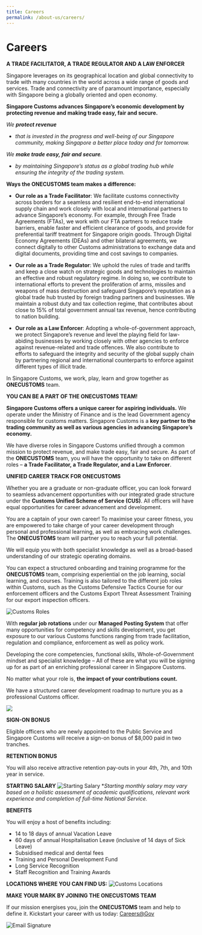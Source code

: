 ```yaml
---
title: Careers
permalink: /about-us/careers/
---
```

# Careers

**A TRADE FACILITATOR, A TRADE REGULATOR AND A LAW ENFORCER**

Singapore leverages on its geographical location and global connectivity to trade with many countries in the world across a wide range of goods and services. Trade and connectivity are of paramount importance, especially with Singapore being a globally oriented and open economy. 

**Singapore Customs advances Singapore’s economic development by protecting revenue and making trade easy, fair and secure.**

*We **protect revenue***
* *that is invested in the progress and well-being of our Singapore community, making Singapore a better place today and for tomorrow.*

*We **make trade easy, fair and secure**.*
* *by maintaining Singapore’s status as a global trading hub while ensuring the integrity of the trading system.*

**Ways the ONECUSTOMS team makes a difference:**

* **Our role as a Trade Facilitator**: We facilitate customs connectivity across borders for a seamless and resilient end-to-end international supply chain and work closely with local and international partners to advance Singapore’s economy. For example, through Free Trade Agreements (FTAs), we work with our FTA partners to reduce trade barriers, enable faster and efficient clearance of goods, and provide for preferential tariff treatment for Singapore origin goods. Through Digital Economy Agreements (DEAs) and other bilateral agreements, we connect digitally to other Customs administrations to exchange data and digital documents, providing time and cost savings to companies.

* **Our role as a Trade Regulator**: We uphold the rules of trade and tariffs and keep a close watch on strategic goods and technologies to maintain an effective and robust regulatory regime. In doing so, we contribute to international efforts to prevent the proliferation of arms, missiles and weapons of mass destruction and safeguard Singapore’s reputation as a global trade hub trusted by foreign trading partners and businesses. We maintain a robust duty and tax collection regime, that contributes about close to 15% of total government annual tax revenue, hence contributing to nation building.

* **Our role as a Law Enforcer**: Adopting a whole-of-government approach, we protect Singapore’s revenue and level the playing field for law-abiding businesses by working closely with other agencies to enforce against revenue-related and trade offences. We also contribute to efforts to safeguard the integrity and security of the global supply chain by partnering regional and international counterparts to enforce against different types of illicit trade.

In Singapore Customs, we work, play, learn and grow together as **ONECUSTOMS** team.

**YOU CAN BE A PART OF THE ONECUSTOMS TEAM!**

**Singapore Customs offers a unique career for aspiring individuals.** We operate under the Ministry of Finance and is the lead Government agency responsible for customs matters. Singapore Customs is a **key partner to the trading community as well as various agencies in advancing Singapore’s economy.**

We have diverse roles in Singapore Customs unified through a common mission to protect revenue, and make trade easy, fair and secure. As part of the **ONECUSTOMS** team, you will have the opportunity to take on different roles – **a Trade Facilitator, a Trade Regulator, and a Law Enforcer**. 

**UNIFIED CAREER TRACK FOR ONECUSTOMS**

Whether you are a graduate or non-graduate officer, you can look forward to seamless advancement opportunities with our integrated grade structure under the **Customs Unified Scheme of Service (CUS)**. All officers will have equal opportunities for career advancement and development.

You are a captain of your own career! To maximise your career fitness, you are empowered to take charge of your career development through personal and professional learning, as well as embracing work challenges. The **ONECUSTOMS** team will partner you to reach your full potential.

We will equip you with both specialist knowledge as well as a broad-based understanding of our strategic operating domains.

You can expect a structured onboarding and training programme for the **ONECUSTOMS** team, comprising experiential on the job learning, social learning, and courses. Training is also tailored to the different job roles within Customs, such as the Customs Defensive Tactics Course for our enforcement officers and the Customs Export Threat Assessment Training for our export inspection officers.

![Customs Roles](/images/careers/2022-10%20Customs%20Roles.jpg)

With **regular job rotations** under our **Managed Posting System** that offer many opportunities for competency and skills development, you get exposure to our various Customs functions ranging from trade facilitation, regulation and compliance, enforcement as well as policy work.

Developing the core competencies, functional skills, Whole-of-Government mindset and specialist knowledge – All of these are what you will be signing up for as part of an enriching professional career in Singapore Customs.

No matter what your role is, **the impact of your contributions count.**

We have a structured career development roadmap to nurture you as a professional Customs officer.

![](/images/careers/2022-10%20Career%20Roadmap%20(updated).jpg)

**SIGN-ON BONUS**

Eligible officers who are newly appointed to the Public Service and Singapore Customs will receive a sign-on bonus of $8,000 paid in two tranches.

**RETENTION BONUS**

You will also receive attractive retention pay-outs in your 4th, 7th, and 10th year in service.

**STARTING SALARY**
![Starting Salary](/images/careers/2022-10%20Starting%20Salary%20(updated).jpg)
**Starting monthly salary may vary based on a holistic assessment of academic qualifications, relevant work experience and completion of full-time National Service.*

**BENEFITS**

You will enjoy a host of benefits including:
* 14 to 18 days of annual Vacation Leave
* 60 days of annual Hospitalisation Leave (inclusive of 14 days of Sick Leave)
* Subsidised medical and dental fees
* Training and Personal Development Fund 
* Long Service Recognition
* Staff Recognition and Training Awards

**LOCATIONS WHERE YOU CAN FIND US:**
![Customs Locations](/images/careers/2022-10%20Customs%20Locations.jpg)

**MAKE YOUR MARK BY JOINING THE ONECUSTOMS TEAM**

If our mission energises you, join the **ONECUSTOMS** team and help to define it. Kickstart your career with us today: [Careers@Gov](https://www.careers.hrp.gov.sg/sap/bc/ui5_ui5/sap/ZGERCFA004/index.html)

![Email Signature](/images/careers/TS%20Email%20Signature%20Final.jpg)
